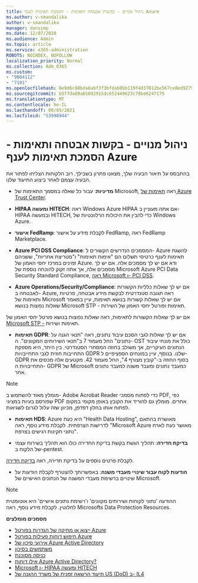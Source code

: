 ```yaml
---
title: ניהול מנויים - בקשות אבטחה ותאימות - הסמכת תאימות לענף Azure
ms.author: v-smandalika
author: v-smandalika
manager: dansimp
ms.date: 12/07/2020
ms.audience: Admin
ms.topic: article
ms.service: o365-administration
ROBOTS: NOINDEX, NOFOLLOW
localization_priority: Normal
ms.collection: Adm_O365
ms.custom:
- "9004112"
- "7191"
ms.openlocfilehash: 0e9d6c60bda6abf3f3bfdab8bb119f4d37012be567ce8ed9279f245539e3c2ae
ms.sourcegitcommit: b5f7da89a650d2915dc652449623c78be6247175
ms.translationtype: MT
ms.contentlocale: he-IL
ms.lasthandoff: 08/05/2021
ms.locfileid: "53998944"
---
```

# <a name="subscription-management---security-and-compliance-requests---azure-industry-compliance-accreditation"></a>ניהול מנויים - בקשות אבטחה ותאימות - הסמכת תאימות לענף Azure

בהתבסס על תיאור הבעיה שלך, מצאנו פתרון בשבילך. רוב הלקוחות הצליחו לפתור את הבעיה עצמם לאחר ביצוע התיעוד שלנו.

- **מדיניות**: עבור כל שאלה במסמך התאימות של Microsoft, ראה [תאימות של Azure Trust Center](https://docs.microsoft.com/compliance/regulatory/offering-SOC).

- **HIPAA ומעשה HITECH**: ראה Windows Azure HIPAA אם אתה מעוניין ב- HIPAA ובמעשה HITECH, כדי להבין את היכולות הרלוונטיות של Windows Azure.

- **אישור FedRamp**: לקבלת מידע על אישור FedRamp, ראה FedRamp Marketplace.

- **Azure PCI DSS Compliance**: המסמכים הנדרשים הקשורים ל- Azure להשגת תאימות לענף כרטיסי תשלום הם "אימות תאימות" ו"מטריצת אחריות", ששניהם זמינים במרכז יחסי האמון של Azure. ודא אם יש לך מסמכים אלה. אם יש לך מסמכים אלה, אך אתה זקוק להוכחה נוספת של Microsoft Azure PCI Data Security Standard Compliance, [ראה Microsoft ו- PCI DSS](https://docs.microsoft.com/compliance/regulatory/offering-PCI-DSS).

- **Azure Operations/Security/Compliance**: אם יש לך שאלות כלליות הקשורות לאבטחה ב- Azure, ראה תגובה סטנדרטית לבקשת מידע אבטחה, פרטיות ותאימות של Microsoft אם יש לך שאלות קשורות בנושא תאימות, עיין במאמר שאלות נפוצות בנושא Microsoft STP - תאימות ופורטל יחסי האמון של השירות.

אם יש לך שאלות הקשורות לתאימות, ראה שאלות נפוצות בנושא פורטל יחסי האמון של [Microsoft STP -](https://www.microsoft.com/trust-center/compliance/compliance-overview) תאימות ושירות.

- **תאימות GDPR**: אם יש לך שאלות לגבי הסכם עיבוד נתונים, ראה "תנאי הגנה על נתונים" החל מעמוד 7 ב"תנאי השירותים המקוונים". ה- OST כולל את מונחי עיבוד הנתונים העיקריים, אך משולב בחוזה המסחרי הסטנדרטי. בין היתר, היא מספקת התחייבות חוזית לגבי התחייבויות GDPR שלנו. בנוסף, עיין במונחים הספציפיים ל- GDPR בסוף החוזה ב-"קובץ מצורף 4", החל מעמוד 42. מקטעים אלה מכסים את התחייבויות ה- GDPR של Microsoft כמעבד נתונים ומעבד משנה למעבד נתונים אחר.

> [!NOTE]
> מומלץ מאוד להשתמש ב- Adobe Acrobat Reader כדי לפתוח מסמכי PDF, כפי שפורסם בעיות במציגי PDF אחרים. מומלץ גם להוריד את הקובץ באופן מקומי במקום לפתוח אותו בחלון דפדפן, מכיוון שזה עלול לגרום לשגיאות.

- **תאימות HDS**: Azure היא כעת "Health Data Hosting", מאושרת בהתאם לדרישות הצרפתית. לקבלת מידע נוסף, ראה "Microsoft Azure מאושר כעת לארח נתוני תקינות רגישים בצרפת".

- **בדיקת חדירה**: תהליך הגשת בקשת בדיקת החדירה כולו הוא תהליך בשירות עצמי של הלקוח ב-pentest.

לקבלת פרטים נוספים על בדיקת חדירה, ראה [בדיקת חדירה](https://docs.microsoft.com/azure/security/fundamentals/pen-testing).

- **הודעות לקוח עבור שינויי מעבדי משנה**: באפשרותך להצטרף לקבלת הודעות על שינויים ברשימת מעבדי המשנה של הנתונים האישיים של Microsoft.

> [!NOTE]
> ההודעה 'נתוני לקוחות ושירותים מקוונים' ו'רשימת נתונים אישיים' היא אוטומטית לחלוטין. לקבלת מידע נוסף, ראה Microsofts Data Protection Resources.

**מסמכים מומלצים**

- [ייצוא או מחיקה של הגדרות בפורטל Azure](https://docs.microsoft.com/azure/azure-portal/set-preferences)
- [חיפוש דוחות פעילות בפורטל Azure](https://docs.microsoft.com/azure/active-directory/reports-monitoring/howto-find-activity-reports)
- [אירועי סיכון של Azure Active Directory](https://docs.microsoft.com/azure/active-directory/identity-protection/overview-identity-protection)
- [משתמשים בסיכון](https://docs.microsoft.com/azure/active-directory/identity-protection/overview-identity-protection)
- [כניסה מסוכנת](https://docs.microsoft.com/azure/active-directory/identity-protection/overview-identity-protection)
- [אילו דוחות Azure Active Directory?](https://docs.microsoft.com/azure/active-directory/reports-monitoring/overview-reports)
- [Microsoft ו- HIPAA ומעשה HITECH](https://docs.microsoft.com/compliance/regulatory/offering-hipaa-hitech)
- [תיעוד הרשאה זמנית של משרד ההגנה של US (DoD) ב- IL4](https://docs.microsoft.com/compliance/regulatory/offering-DoD-DISA-L2-L4-L5)













